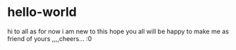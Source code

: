 # hello-world
hi to all
as for now i am new to this hope you all will be happy to make me as friend of yours ,,,,cheers...
:0
